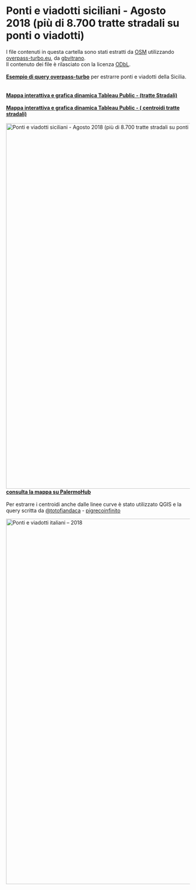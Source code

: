 # Ponti e viadotti siciliani - Agosto 2018 (più di 8.700 tratte stradali su ponti o viadotti)

I file contenuti in questa cartella sono stati estratti da [OSM](https://www.openstreetmap.org) utilizzando [overpass-turbo.eu](http://overpass-turbo.eu), da [gbvitrano](https://twitter.com/gbvitrano). <br>
Il contenuto dei file è rilasciato con la licenza [ODbL](https://www.openstreetmap.org/copyright). <br><br>
[**Esempio di query overpass-turbo**](http://overpass-turbo.eu/s/Bfs) per estrarre ponti e viadotti della Sicilia.<br><br><br>
[**Mappa interattiva e grafica dinamica Tableau Public - (tratte Stradali)**](https://public.tableau.com/profile/gbvitrano#!/vizhome/Ponti_Sicilia/Mappamultimediale)<br><br>
[**Mappa interattiva e grafica dinamica Tableau Public - ( centroidi tratte stradali)**](https://public.tableau.com/profile/gbvitrano#!/vizhome/Ponti_Sicilia_centroidi/Mappamultimediale)<br><br>
<a href="http://palermohub.opendatasicilia.it/ponti_sicilia_centroidi.html"><img width="1000" src="http://palermohub.opendatasicilia.it/legend/clip_index/ponti_tableau.jpg" Title=" Ponti e viadotti siciliani - Agosto 2018 (più di 8.700 tratte stradali su ponti o viadotti)" /></a>
[**consulta la mappa su PalermoHub**](http://palermohub.opendatasicilia.it/ponti_sicilia_centroidi.html)<br><br>
Per estrarre i centroidi anche dalle linee curve è stato utilizzato QGIS e la query scritta da [@totofiandaca](https://twitter.com/totofiandaca) - [pigrecoinfinito](https://pigrecoinfinito.wordpress.com/)

<img width="1000" src="http://siciliahub.github.io/mappe/pontieviadotti/sicilia_tableau/mappa_pontieviadotti_02.jpg" Title="Ponti e viadotti italiani – 2018" /></a>

[]()
[]()
